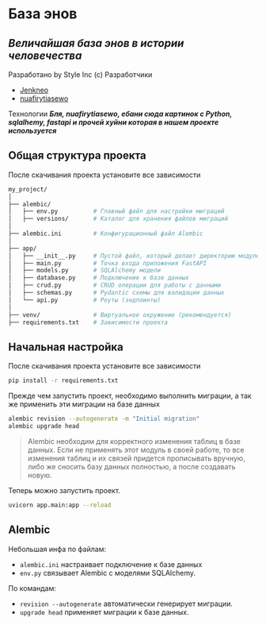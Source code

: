 
# База энов
## _Величайшая база энов в истории человечества_

Разработано by Style Inc (c)
Разработчики 
- [Jenkneo](https://github.com/Jenkneo)
- [nuafirytiasewo](https://github.com/nuafirytiasewo)

Технологии 
***Бля, nuafirytiasewo, ебани сюда картинок с Python, sqlalhemy, fastapi и прочей хуйни которая в нашем проекте используется***

## Общая структура проекта

После скачивания проекта установите все зависимости
```sh
my_project/
│
├── alembic/
│   ├── env.py          # Главный файл для настройки миграций
│   ├── versions/       # Каталог для хранения файлов миграций
│
├── alembic.ini         # Конфигурационный файл Alembic
│
├── app/
│   ├── __init__.py     # Пустой файл, который делает директорию модулем Python
│   ├── main.py         # Точка входа приложения FastAPI
│   ├── models.py       # SQLAlchemy модели
│   ├── database.py     # Подключение к базе данных
│   ├── crud.py         # CRUD операции для работы с данными
│   ├── schemas.py      # Pydantic схемы для валидации данных
│   └── api.py          # Роуты (эндпоинты)
│
├── venv/               # Виртуальное окружение (рекомендуется)
├── requirements.txt    # Зависимости проекта
```

## Начальная настройка

После скачивания проекта установите все зависимости
```sh
pip install -r requirements.txt
```

Прежде чем запустить проект, необходимо выполнить миграции, а так же применить эти миграции на базе данных
```sh
alembic revision --autogenerate -m "Initial migration"
alembic upgrade head
```
> Alembic необходим для корректного изменения 
> таблиц в базе данных. Если не применять этот
> модуль в своей работе, то все изменения таблиц
> и их связей придется прописывать вручную, либо
> же сносить базу данных полностью, а после
> создавать новую.

Теперь можно запустить проект.
```sh
uvicorn app.main:app --reload
```

## Alembic

Небольшая инфа по файлам:
 - `alembic.ini` настраивает подключение к базе данных
 - `env.py` связывает Alembic с моделями SQLAlchemy.
 
По командам:
 - `revision --autogenerate` автоматически генерирует миграции.
 - `upgrade head` применяет миграции к базе данных.